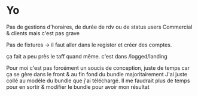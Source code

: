 # Yo

Pas de gestions d'horaires, de durée de rdv ou de status users Commercial & clients mais c'est pas grave

Pas de fixtures
-> il faut aller dans le register et créer des comptes.

ça fait a peu près le taff quand même.
c'est dans /logged/landing

Pour moi c'est pas forcément un soucis de conception, juste de temps car ça se gère dans le front & au fin fond du bundle majoritairement
J'ai juste collé au modèle du bundle que j'ai téléchargé. Il me faudrait plus de temps pour en sortir & modifier le bundle pour avoir mon résultat
